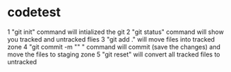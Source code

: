 # codetest

1 "git init" command will intialized the git
2 "git status" command will show you tracked and untracked flies
3 "git add ." will move files into tracked zone
4 "git commit -m "" " command will commit (save the changes) and move the files to staging zone
5 "git reset" will convert all tracked files to untracked
